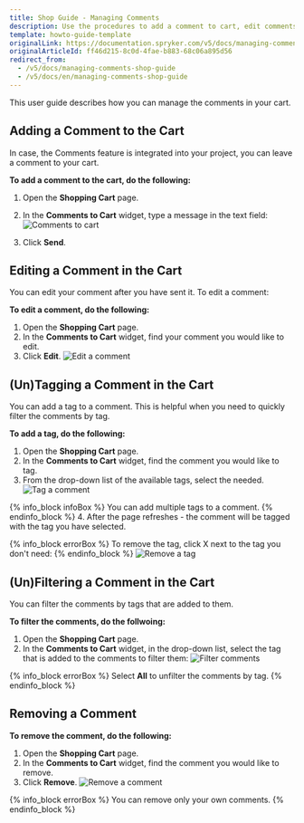 ```yaml
---
title: Shop Guide - Managing Comments
description: Use the procedures to add a comment to cart, edit comments, add tags to comments to filter them by tags, and/or removed comments from the cart.
template: howto-guide-template
originalLink: https://documentation.spryker.com/v5/docs/managing-comments-shop-guide
originalArticleId: ff46d215-8c0d-4fae-b883-68c06a895d56
redirect_from:
  - /v5/docs/managing-comments-shop-guide
  - /v5/docs/en/managing-comments-shop-guide
---
```


This user guide describes how you can manage the comments in your cart.

## Adding a Comment to the Cart

In case, the Comments feature is integrated into your project, you can leave a comment to your cart. 

**To add a comment to the cart, do the following:**
1. Open the **Shopping Cart** page.
2. In the **Comments to Cart** widget, type a message in the text field:
![Comments to cart](https://spryker.s3.eu-central-1.amazonaws.com/docs/User+Guides/Shop+User+Guides/Comments/add-comment-to-cart.png) 

3. Click **Send**.

## Editing a Comment in the Cart

You can edit your comment after you have sent it. To edit a comment:

**To edit a comment, do the following:**
1. Open the **Shopping Cart** page.
2. In the **Comments to Cart** widget, find your comment you would like to edit.
3. Click **Edit**.
![Edit a comment](https://spryker.s3.eu-central-1.amazonaws.com/docs/User+Guides/Shop+User+Guides/Comments/edit-comment-to-cart.png) 

## (Un)Tagging a Comment in the Cart

You can add a tag to a comment. This is helpful when you need to quickly filter the comments by tag. 

**To add a tag, do the following:**
1. Open the **Shopping Cart** page.
2. In the **Comments to Cart** widget, find the comment you would like to tag.
3. From the drop-down list of the available tags, select the needed.
![Tag a comment](https://spryker.s3.eu-central-1.amazonaws.com/docs/User+Guides/Shop+User+Guides/Comments/tag-comment.png) 

{% info_block infoBox %}
You can add multiple tags to a comment.
{% endinfo_block %}
4. After the page refreshes - the comment will be tagged with the tag you have selected.

{% info_block errorBox %}
To remove the tag, click X next to the tag you don't need:
{% endinfo_block %}
![Remove a tag](https://spryker.s3.eu-central-1.amazonaws.com/docs/User+Guides/Shop+User+Guides/Comments/untag-comment.png) 

## (Un)Filtering a Comment in the Cart

You can filter the comments by tags that are added to them. 

**To filter the comments, do the follwoing:**

1. Open the **Shopping Cart** page.
2. In the **Comments to Cart** widget, in the drop-down list, select the tag that is added to the comments to filter them:
![Filter comments](https://spryker.s3.eu-central-1.amazonaws.com/docs/User+Guides/Shop+User+Guides/Comments/filter-comments.png) 

{% info_block errorBox %}
Select **All** to unfilter the comments by tag.
{% endinfo_block %}

## Removing a Comment

**To remove the comment, do the following:**

1. Open the **Shopping Cart** page.
2. In the **Comments to Cart** widget, find the comment you would like to remove.
3. Click **Remove**.
![Remove a comment](https://spryker.s3.eu-central-1.amazonaws.com/docs/User+Guides/Shop+User+Guides/Comments/remove-comment.png) 

{% info_block errorBox %}
You can remove only your own comments.
{% endinfo_block %}

<!-- Last review date: Aug 01, 2019 by Oksana Karasyova -->
